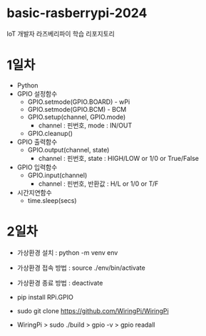 # basic-rasberrypi-2024
IoT 개발자 라즈베리파이 학습 리포지토리

# 1일차
- Python
- GPIO 설정함수
    - GPIO.setmode(GPIO.BOARD) - wPi
    - GPIO.setmode(GPIO.BCM) - BCM
    - GPIO.setup(channel, GPIO.mode) 
        - channel : 핀번호, mode : IN/OUT
    - GPIO.cleanup()
- GPIO 출력함수
    - GPIO.output(channel, state)
        - channel : 핀번호, state : HIGH/LOW or 1/0 or True/False
- GPIO 입력함수
    - GPIO.input(channel)
        - channel : 핀번호, 반환값 : H/L or 1/0 or T/F
- 시간지연함수
    - time.sleep(secs)

# 2일차
- 가상환경 설치 : python -m venv env
- 가상환경 접속 방법 : source ./env/bin/activate
- 가상환경 종료 방법 : deactivate
-  pip install RPi.GPIO

- sudo git clone https://github.com/WiringPi/WiringPi
- WiringPi > sudo ./build > gpio -v > gpio readall